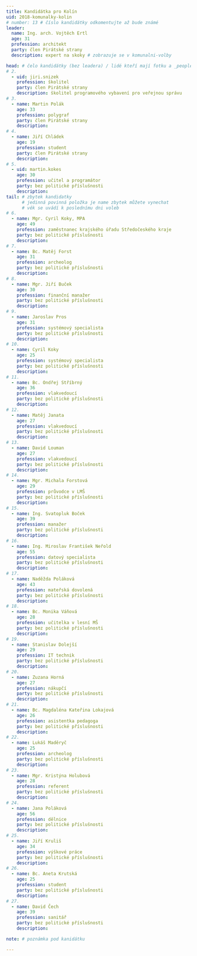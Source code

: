 ```yaml
---
title: Kandidátka pro Kolín
uid: 2018-komunalky-kolin
# number: 13 # číslo kandidátky odkomentujte až bude známé
leader:
  name: Ing. arch. Vojtěch Ertl
  age: 31
  profession: architekt
  party: člen Pirátské strany
  description: expert na skoky # zobrazuje se v komunalni-volby

head: # čelo kandidátky (bez leadera) / lidé kteří mají fotku a _people/jmeno.md
# 2.
  - uid: jiri.snizek
    profession: školitel
    party: člen Pirátské strany
    description: školitel programového vybavení pro veřejnou správu
# 3.
  - name: Martin Polák
    age: 33
    profession: polygraf
    party: člen Pirátské strany
    description:
# 4.
  - name: Jiří Chládek
    age: 19
    profession: student
    party: člen Pirátské strany
    description:
# 5.
  - uid: martin.kokes
    age: 30
    profession: učitel a programátor
    party: bez politické příslušnosti
    description:
tail: # zbytek kandidatky
      # jedinná povinná položka je name zbytek můžete vynechat
      # věk se uvádí k poslednímu dni voleb
# 6.
  - name: Mgr. Cyril Koky, MPA
    age: 49
    profession: zaměstnanec krajského úřadu Středočeského kraje
    party: bez politické příslušnosti
    description:
# 7.
  - name: Bc. Matěj Forst
    age: 31
    profession: archeolog
    party: bez politické příslušnosti
    description:
# 8.
  - name: Mgr. Jiří Buček
    age: 30
    profession: finanční manažer
    party: bez politické příslušnosti
    description:
# 9.
  - name: Jaroslav Pros
    age: 31
    profession: systémový specialista
    party: bez politické příslušnosti
    description:
# 10.
  - name: Cyril Koky
    age: 25
    profession: systémový specialista
    party: bez politické příslušnosti
    description:
# 11.
  - name: Bc. Ondřej Stříbrný
    age: 36
    profession: vlakvedoucí
    party: bez politické příslušnosti
    description:
# 12.
  - name: Matěj Janata
    age: 27
    profession: vlakvedoucí
    party: bez politické příslušnosti
    description:
# 13.
  - name: David Louman
    age: 27
    profession: vlakvedoucí
    party: bez politické příslušnosti
    description:
# 14.
  - name: Mgr. Michala Forstová
    age: 29
    profession: průvodce v LMŠ
    party: bez politické příslušnosti
    description:
# 15.
  - name: Ing. Svatopluk Boček
    age: 39
    profession: manažer
    party: bez politické příslušnosti
    description:
# 16.
  - name: Ing. Miroslav František Neřold
    age: 55
    profession: datový specialista
    party: bez politické příslušnosti
    description:
# 17.
  - name: Naděžda Poláková
    age: 43
    profession: mateřská dovolená
    party: bez politické příslušnosti
    description:
# 18.
  - name: Bc. Monika Váňová
    age: 28
    profession: učitelka v lesní MŠ
    party: bez politické příslušnosti
    description:
# 19.
  - name: Stanislav Dolejší
    age: 29
    profession: IT technik
    party: bez politické příslušnosti
    description:
# 20.
  - name: Zuzana Horná
    age: 27
    profession: nákupčí
    party: bez politické příslušnosti
    description:
# 21.
  - name: Bc. Magdaléna Kateřina Lokajová
    age: 26
    profession: asistentka pedagoga
    party: bez politické příslušnosti
    description:
# 22.
  - name: Lukáš Maděryč
    age: 25
    profession: archeolog
    party: bez politické příslušnosti
    description:
# 23.
  - name: Mgr. Kristýna Holubová
    age: 28
    profession: referent
    party: bez politické příslušnosti
    description:
# 24.
  - name: Jana Poláková
    age: 56
    profession: dělnice
    party: bez politické příslušnosti
    description:
# 25.
  - name: Jiří Kruliš
    age: 34
    profession: výškové práce
    party: bez politické příslušnosti
    description:
# 26.
  - name: Bc. Aneta Krutská
    age: 25
    profession: student
    party: bez politické příslušnosti
    description:
# 27.
  - name: David Čech
    age: 39
    profession: sanitář
    party: bez politické příslušnosti
    description:

note: # poznámka pod kanidátku

---
```

